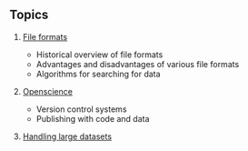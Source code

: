 ## Topics
 1. [File formats](File_formats.md)
    * Historical overview of file formats
    * Advantages and disadvantages of various file formats
    * Algorithms for searching for data
 2. [Openscience](OS.md)
    * Version control systems
    * Publishing with code and data

3. [Handling large datasets](Large_data.md)